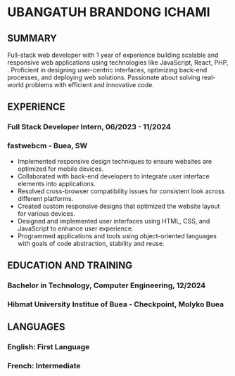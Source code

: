 # UBANGATUH BRANDONG ICHAMI
## SUMMARY
Full-stack web developer with 1 year of experience building scalable and responsive web applications using technologies like JavaScript, React, PHP, . Proficient in designing user-centric interfaces, optimizing back-end processes, and deploying web solutions. Passionate about solving real-world problems with efficient and innovative code.
## EXPERIENCE
### Full Stack Developer Intern, 06/2023 - 11/2024 
### fastwebcm - Buea, SW
* Implemented responsive design techniques to ensure websites are optimized for mobile devices.
* Collaborated with back-end developers to integrate user interface elements into applications.
* Resolved cross-browser compatibility issues for consistent look across different platforms.
* Created custom responsive designs that optimized the website layout for various devices.
* Designed and implemented user interfaces using HTML, CSS, and JavaScript to enhance user experience.
* Programmed applications and tools using object-oriented languages with goals of code abstraction, stability and reuse.
## EDUCATION AND TRAINING
### Bachelor in Technology, Computer Engineering, 12/2024
### Hibmat University Institue of Buea - Checkpoint, Molyko Buea
## LANGUAGES
### English: First Language
### French: Intermediate

